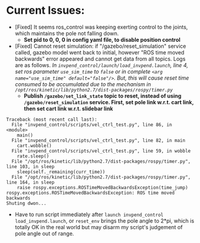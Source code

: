 # Current Issues:
- \[Fixed\] It seems ros_control was keeping exerting control to the joints, which maintains the pole not falling down.
  - **Set pid to 0, 0, 0 in config yaml file, to disable position control**
- \[Fixed\] Cannot reset simulation: if "/gazebo/reset_simulation" service called, gazebo model went back to initial, however "ROS time moved backwards" error appeared and cannot get data from all topics. Logs are as follows. _In `invpend_control/launch/load_invpend.launch`, line 4, set ros parameter `use_sim_time` to `false` or in complete `<arg name="use_sim_time" default="false"/>`. But, this will cause reset time consumed to be accumulated due to the mechanism in `/opt/ros/kinetic/lib/python2.7/dist-packages/rospy/timer.py`_
  - **Publish `/gazebo/set_link_state` topic to reset, instead of using `/gazebo/reset_simulation` service. First, set pole link w.r.t. cart link, then set cart link w.r.t. slidebar link**

>
```
Traceback (most recent call last):
  File "invpend_control/scripts/vel_ctrl_test.py", line 86, in <module>
    main()
  File "invpend_control/scripts/vel_ctrl_test.py", line 82, in main
    cart.wobble()
  File "invpend_control/scripts/vel_ctrl_test.py", line 59, in wobble
    rate.sleep()
  File "/opt/ros/kinetic/lib/python2.7/dist-packages/rospy/timer.py", line 103, in sleep
    sleep(self._remaining(curr_time))
  File "/opt/ros/kinetic/lib/python2.7/dist-packages/rospy/timer.py", line 164, in sleep
    raise rospy.exceptions.ROSTimeMovedBackwardsException(time_jump)
rospy.exceptions.ROSTimeMovedBackwardsException: ROS time moved backwards
Shuting dwon...
```

- Have to run script immediately after `launch invpend_control load_invpend.launch`, or `reset_env` brings the pole angle to 2*pi, which is totally OK in the real world but may disarm my script's judgement of pole angle out of range.
